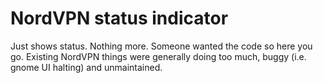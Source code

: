 # NordVPN status indicator
Just shows status. Nothing more. Someone wanted the code so here you go. Existing NordVPN things were generally doing too much, buggy (i.e. gnome UI halting) and unmaintained.
